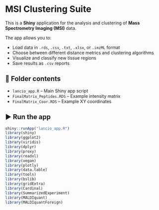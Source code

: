 # MSI Clustering Suite

This is a **Shiny** application for the analysis and clustering of **Mass Spectrometry Imaging (MSI)** data.

The app allows you to:
- Load data in `.rds`, `.csv`, `.txt`, `.xlsx`, or `.imzML` format  
- Choose between different distance metrics and clustering algorithms  
- Visualize and classify new tissue regions  
- Save results as `.csv` reports

## 📁 Folder contents

- `lancio_app.R` – Main Shiny app script  
- `FinalMatrix_Peptides.RDS` – Example intensity matrix  
- `FinalMatrix_Coor.RDS` – Example XY coordinates

## ▶️ Run the app

```r
shiny::runApp("lancio_app.R")
library(shiny)
library(ggplot2)
library(viridis)
library(dplyr)
library(proxy)
library(readxl)
library(vegan)
library(plotly)
library(data.table)
library(tools)
library(bslib)
library(gridExtra)
library(Cardinal)
library(SummarizedExperiment)
library(MALDIquant)
library(MALDIquantForeign)

